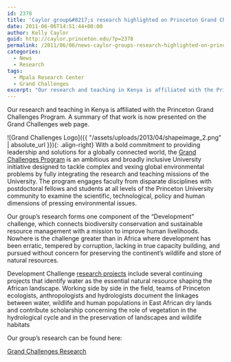 ```yaml
---
id: 2378
title: 'Caylor group&#8217;s research highlighted on Princeton Grand Challenges Website'
date: 2011-06-06T14:51:44+00:00
author: Kelly Caylor
guid: http://caylor.princeton.edu/?p=2378
permalink: /2011/06/06/news-caylor-groups-research-highlighted-on-princeton-grand-challenges-website/
categories:
  - News
  - Research
tags:
  - Mpala Research Center
  - Grand Challenges
excerpt: "Our research and teaching in Kenya is affiliated with the Princeton Grand Challenges Program. A summary of that work is now presented on the Grand Challenges web page."
---
```

Our research and teaching in Kenya is affiliated with the Princeton Grand Challenges Program. A summary of that work is now presented on the Grand Challenges web page.
  
<!--more-->
![Grand Challenges Logo]({{ "/assets/uploads/2013/04/shapeimage_2.png" | absolute_url }}){: .align-right} With a bold commitment to providing leadership and solutions for a globally connected world, the [Grand Challenges Program](http://www.princeton.edu/grandchallenges/) is an ambitious and broadly inclusive University initiative designed to tackle complex and vexing global environmental problems by fully integrating the research and teaching missions of the University. The program engages faculty from disparate disciplines with postdoctoral fellows and students at all levels of the Princeton University community to examine the scientific, technological, policy and human dimensions of pressing environmental issues.

Our group’s research forms one component of the “Development” challenge, which connects biodiversity conservation and sustainable resource management with a mission to improve human livelihoods. Nowhere is the challenge greater than in Africa where development has been erratic, tempered by corruption, lacking in true capacity building, and pursued without concern for preserving the continent’s wildlife and store of natural resources.

Development Challenge [research projects](http://www.princeton.edu/grandchallenges/development/research-highlights/) include several continuing projects that identify water as the essential natural resource shaping the African landscape. Working side by side in the field, teams of Princeton ecologists, anthropologists and hydrologists document the linkages between water, wildlife and human populations in East African dry lands and contribute scholarship concerning the role of vegetation in the hydrological cycle and in the preservation of landscapes and wildlife habitats

Our group’s research can be found here:
  
[Grand Challenges Research](http://www.princeton.edu/grandchallenges/development/research-highlights/water-in-africa/)